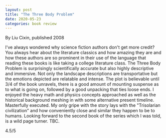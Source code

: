 ```yaml
---
layout: post
title: "The Three Body Problem"
date: 2020-05-23
categories: book review
---
```


By Liu Cixin, published 2008

I've always wondered why science fiction authors don't get more credit? You always hear about the literature classics and how amazing they are and how these authors are so prominent in their use of the language that reading these books is like taking a college literature class.
The Three Body Problem is surprisingly scientifically accurate but also highly descriptive and immersive. Not only the landscape descriptions are transportative but the emotions depicted are relatable and intense. The plot is believable until 3/4 of the book unravels, there is a good amount of mounting suspense as to what is going on, followed by a good unpacking that ties loose ends. I enjoyed the heavy math and physics concepts approached as well as the historical background meshing in with some alternative present timeline. Masterfully executed.
My only gripe with the story lays with the "Trisolarian civilization" and how conveniently close and similar they happen to be to humans. Looking forward to the second book of the series which I was told, is a wild page turner. TBC.

4.5/5
